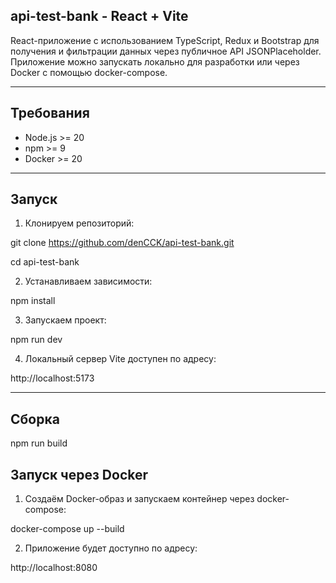 ## api-test-bank - React + Vite

React-приложение с использованием TypeScript, Redux и Bootstrap для получения и фильтрации данных через публичное API JSONPlaceholder. 
Приложение можно запускать локально для разработки или через Docker с помощью docker-compose.

---

## Требования

- Node.js >= 20
- npm >= 9
- Docker >= 20
---

## Запуск

1. Клонируем репозиторий:

git clone https://github.com/denCCK/api-test-bank.git

cd api-test-bank

2. Устанавливаем зависимости:

npm install

3. Запускаем проект:

npm run dev

4. Локальный сервер Vite доступен по адресу:

http://localhost:5173

---

## Сборка

npm run build


## Запуск через Docker

1. Создаём Docker-образ и запускаем контейнер через docker-compose:

docker-compose up --build

2. Приложение будет доступно по адресу:

http://localhost:8080